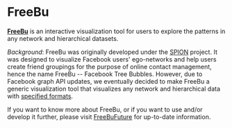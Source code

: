 # FreeBu


[**FreeBu**](http://people.cs.kuleuven.be/~bo.gao/freebu/) is an interactive visualization tool for users to explore the patterns in any network and hierarchical datasets.

*Background*: FreeBu was originally developed under the [SPION](http://www.spion.me/) project. It was designed to visualize Facebook users' ego-networks and help users create friend groupings for the purpose of online contact management, hence the name FreeBu -- Facebook Tree Bubbles. However, due to Facebook graph API updates, we eventually decided to make FreeBu a generic visualization tool that visualizes any network and hierarchical data with [specified formats](https://github.com/beaugogh/FreeBu/blob/master/data-spec.md). 


If you want to know more about FreeBu, or if you want to use and/or develop it further, please visit [FreeBuFuture](http://people.cs.kuleuven.be/~bettina.berendt/freebu/) for up-to-date information.